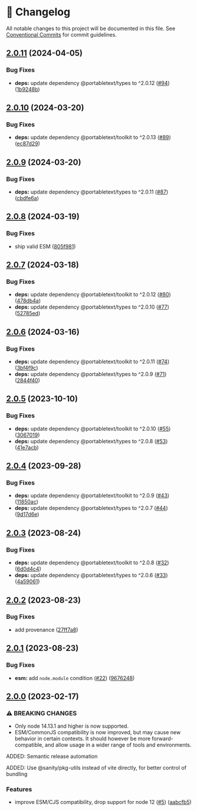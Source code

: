 <!-- markdownlint-disable --><!-- textlint-disable -->

# 📓 Changelog

All notable changes to this project will be documented in this file. See
[Conventional Commits](https://conventionalcommits.org) for commit guidelines.

## [2.0.11](https://github.com/portabletext/to-html/compare/v2.0.10...v2.0.11) (2024-04-05)


### Bug Fixes

* **deps:** update dependency @portabletext/types to ^2.0.12 ([#94](https://github.com/portabletext/to-html/issues/94)) ([1b9248b](https://github.com/portabletext/to-html/commit/1b9248bd64a71d22fdf42272608e586fdff36fcd))

## [2.0.10](https://github.com/portabletext/to-html/compare/v2.0.9...v2.0.10) (2024-03-20)


### Bug Fixes

* **deps:** update dependency @portabletext/toolkit to ^2.0.13 ([#89](https://github.com/portabletext/to-html/issues/89)) ([ec87d29](https://github.com/portabletext/to-html/commit/ec87d2983bb85860b4641ef423314fcd76c2bb77))

## [2.0.9](https://github.com/portabletext/to-html/compare/v2.0.8...v2.0.9) (2024-03-20)


### Bug Fixes

* **deps:** update dependency @portabletext/types to ^2.0.11 ([#87](https://github.com/portabletext/to-html/issues/87)) ([cbdfe6a](https://github.com/portabletext/to-html/commit/cbdfe6a40471c4645243750a61113b7168b86909))

## [2.0.8](https://github.com/portabletext/to-html/compare/v2.0.7...v2.0.8) (2024-03-19)


### Bug Fixes

* ship valid ESM ([805f981](https://github.com/portabletext/to-html/commit/805f9813ec63907107b0958501e60e54e019fc04))

## [2.0.7](https://github.com/portabletext/to-html/compare/v2.0.6...v2.0.7) (2024-03-18)


### Bug Fixes

* **deps:** update dependency @portabletext/toolkit to ^2.0.12 ([#80](https://github.com/portabletext/to-html/issues/80)) ([478db4a](https://github.com/portabletext/to-html/commit/478db4a82d0152345d18bf3b4e63c08d62978b84))
* **deps:** update dependency @portabletext/types to ^2.0.10 ([#77](https://github.com/portabletext/to-html/issues/77)) ([52785ed](https://github.com/portabletext/to-html/commit/52785ed4e2ac90c7ebc1b9a112bd18fb6c92ebd5))

## [2.0.6](https://github.com/portabletext/to-html/compare/v2.0.5...v2.0.6) (2024-03-16)


### Bug Fixes

* **deps:** update dependency @portabletext/toolkit to ^2.0.11 ([#74](https://github.com/portabletext/to-html/issues/74)) ([3bf4f9c](https://github.com/portabletext/to-html/commit/3bf4f9cd4eb022178dcf7e535a60fefa6aadcb3f))
* **deps:** update dependency @portabletext/types to ^2.0.9 ([#71](https://github.com/portabletext/to-html/issues/71)) ([2844f40](https://github.com/portabletext/to-html/commit/2844f40f67d3a03e80433f3577a73bf5d80ad797))

## [2.0.5](https://github.com/portabletext/to-html/compare/v2.0.4...v2.0.5) (2023-10-10)


### Bug Fixes

* **deps:** update dependency @portabletext/toolkit to ^2.0.10 ([#55](https://github.com/portabletext/to-html/issues/55)) ([3067019](https://github.com/portabletext/to-html/commit/3067019df8ef3f323075b728afb9d78ce976f6cd))
* **deps:** update dependency @portabletext/types to ^2.0.8 ([#53](https://github.com/portabletext/to-html/issues/53)) ([41e7acb](https://github.com/portabletext/to-html/commit/41e7acb83d7059c6b64c2a3b7685ee921e430fcd))

## [2.0.4](https://github.com/portabletext/to-html/compare/v2.0.3...v2.0.4) (2023-09-28)


### Bug Fixes

* **deps:** update dependency @portabletext/toolkit to ^2.0.9 ([#43](https://github.com/portabletext/to-html/issues/43)) ([11850ac](https://github.com/portabletext/to-html/commit/11850acd4d38587666b652da55f36ae2a1a17409))
* **deps:** update dependency @portabletext/types to ^2.0.7 ([#44](https://github.com/portabletext/to-html/issues/44)) ([9d17d6e](https://github.com/portabletext/to-html/commit/9d17d6e642dca5d4f20e29ce4e3a58dce3577761))

## [2.0.3](https://github.com/portabletext/to-html/compare/v2.0.2...v2.0.3) (2023-08-24)

### Bug Fixes

- **deps:** update dependency @portabletext/toolkit to ^2.0.8 ([#32](https://github.com/portabletext/to-html/issues/32)) ([6d0d4c4](https://github.com/portabletext/to-html/commit/6d0d4c4347ed2dd3c4df07f4650289533de41188))
- **deps:** update dependency @portabletext/types to ^2.0.6 ([#33](https://github.com/portabletext/to-html/issues/33)) ([4a59061](https://github.com/portabletext/to-html/commit/4a5906140f797f464183a0f4e2fdb0a162153f74))

## [2.0.2](https://github.com/portabletext/to-html/compare/v2.0.1...v2.0.2) (2023-08-23)

### Bug Fixes

- add provenance ([27ff7a8](https://github.com/portabletext/to-html/commit/27ff7a8f8dd2879c5ee5b2baa53c48fec3d480c1))

## [2.0.1](https://github.com/portabletext/to-html/compare/v2.0.0...v2.0.1) (2023-08-23)

### Bug Fixes

- **esm:** add `node.module` condition ([#22](https://github.com/portabletext/to-html/issues/22)) ([9676248](https://github.com/portabletext/to-html/commit/9676248e5bc6dc8aec85e3dcc0a2853591ffa5d4))

## [2.0.0](https://github.com/portabletext/to-html/compare/v1.0.4...v2.0.0) (2023-02-17)

### ⚠ BREAKING CHANGES

- Only node 14.13.1 and higher is now supported.
- ESM/CommonJS compatibility is now improved, but may cause new behavior
  in certain contexts. It should however be more forward-compatible, and allow usage in
  a wider range of tools and environments.

ADDED: Semantic release automation

ADDED: Use @sanity/pkg-utils instead of vite directly, for better control of bundling

### Features

- improve ESM/CJS compatibility, drop support for node 12 ([#5](https://github.com/portabletext/to-html/issues/5)) ([aabcfb5](https://github.com/portabletext/to-html/commit/aabcfb538586943d834a6b87f5572f23e8942fb1))
